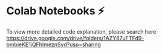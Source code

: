 # Colab Notebooks ⚡
To view more detailed code explanation, please search here<br/>
https://drive.google.com/drive/folders/1AZY87uFTFd9-bmbieKE1iQFhImeznSyd?usp=sharing
